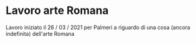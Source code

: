 # Lavoro arte Romana
 Lavoro iniziato il 26 / 03 / 2021 per Palmeri a riguardo di una cosa (ancora indefinita) dell'arte Romana

